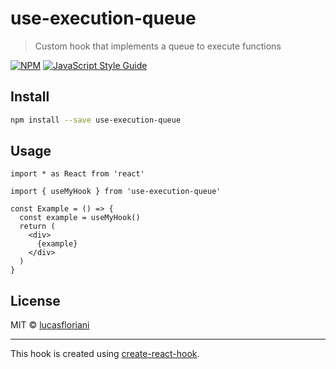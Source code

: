 # use-execution-queue

> Custom hook that implements a queue to execute functions

[![NPM](https://img.shields.io/npm/v/use-execution-queue.svg)](https://www.npmjs.com/package/use-execution-queue) [![JavaScript Style Guide](https://img.shields.io/badge/code_style-standard-brightgreen.svg)](https://standardjs.com)

## Install

```bash
npm install --save use-execution-queue
```

## Usage

```tsx
import * as React from 'react'

import { useMyHook } from 'use-execution-queue'

const Example = () => {
  const example = useMyHook()
  return (
    <div>
      {example}
    </div>
  )
}
```

## License

MIT © [lucasfloriani](https://github.com/lucasfloriani)

---

This hook is created using [create-react-hook](https://github.com/hermanya/create-react-hook).

